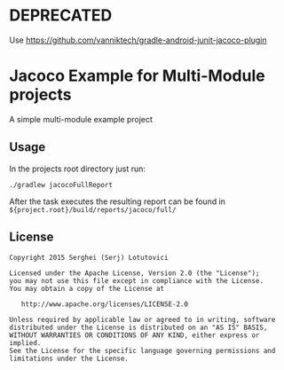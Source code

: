 # DEPRECATED
Use https://github.com/vanniktech/gradle-android-junit-jacoco-plugin

Jacoco Example for Multi-Module projects
========================================

A simple multi-module example project

Usage
-----

In the projects root directory just run:

```
./gradlew jacocoFullReport
```

After the task executes the resulting report can be found in `${project.root}/build/reports/jacoco/full/`

License
-------

    Copyright 2015 Serghei (Serj) Lotutovici

    Licensed under the Apache License, Version 2.0 (the "License");
    you may not use this file except in compliance with the License.
    You may obtain a copy of the License at

       http://www.apache.org/licenses/LICENSE-2.0

    Unless required by applicable law or agreed to in writing, software
    distributed under the License is distributed on an "AS IS" BASIS,
    WITHOUT WARRANTIES OR CONDITIONS OF ANY KIND, either express or implied.
    See the License for the specific language governing permissions and
    limitations under the License.
